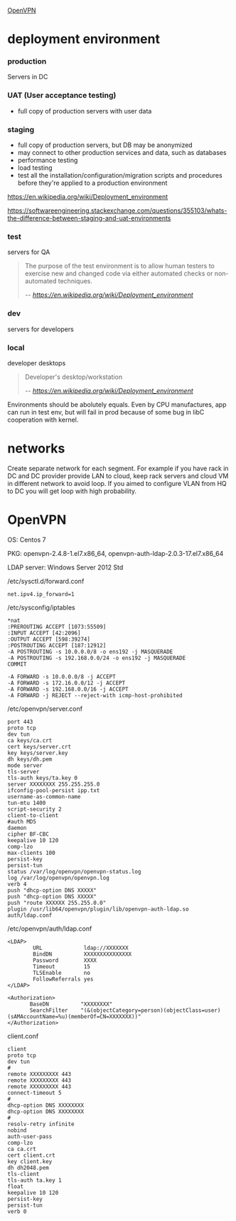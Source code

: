 [OpenVPN](#openvpn)

# deployment environment

### production
Servers in DC

### UAT (User acceptance testing)
- full copy of production servers with user data

### staging
- full copy of production servers, but DB may be anonymized
- may connect to other production services and data, such as databases
- performance testing
- load testing
- test all the installation/configuration/migration scripts and procedures before they're applied to a production environment

https://en.wikipedia.org/wiki/Deployment_environment

https://softwareengineering.stackexchange.com/questions/355103/whats-the-difference-between-staging-and-uat-environments

### test 
servers for QA
> The purpose of the test environment is to allow human testers to exercise new and changed code via either automated checks or non-automated techniques.
>
> -- <cite>https://en.wikipedia.org/wiki/Deployment_environment</cite>

### dev
servers for developers

### local
developer desktops
> Developer's desktop/workstation
>
> -- <cite>https://en.wikipedia.org/wiki/Deployment_environment</cite>

Environments should be abolutely equals. Even by CPU manufactures, app can run in test env, but will fail in prod because of some bug in libC cooperation with kernel. 

# networks

Create separate network for each segment. For example if you have rack in DC and DC provider provide LAN to cloud, keep rack servers and cloud VM in different network to avoid loop. If you aimed to configure VLAN from HQ to DC you will get loop with high probability.

# OpenVPN
OS: Centos 7

PKG: openvpn-2.4.8-1.el7.x86_64, openvpn-auth-ldap-2.0.3-17.el7.x86_64

LDAP server: Windows Server 2012 Std

/etc/sysctl.d/forward.conf
```
net.ipv4.ip_forward=1
```

/etc/sysconfig/iptables
```
*nat
:PREROUTING ACCEPT [1073:55509]
:INPUT ACCEPT [42:2096]
:OUTPUT ACCEPT [598:39274]
:POSTROUTING ACCEPT [187:12912]
-A POSTROUTING -s 10.0.0.0/8 -o ens192 -j MASQUERADE
-A POSTROUTING -s 192.168.0.0/24 -o ens192 -j MASQUERADE
COMMIT
```
```
-A FORWARD -s 10.0.0.0/8 -j ACCEPT
-A FORWARD -s 172.16.0.0/12 -j ACCEPT
-A FORWARD -s 192.168.0.0/16 -j ACCEPT
-A FORWARD -j REJECT --reject-with icmp-host-prohibited
```

/etc/openvpn/server.conf
```
port 443
proto tcp
dev tun
ca keys/ca.crt
cert keys/server.crt
key keys/server.key
dh keys/dh.pem
mode server
tls-server
tls-auth keys/ta.key 0
server XXXXXXXX 255.255.255.0
ifconfig-pool-persist ipp.txt
username-as-common-name
tun-mtu 1400
script-security 2
client-to-client
#auth MD5
daemon
cipher BF-CBC
keepalive 10 120
comp-lzo
max-clients 100
persist-key
persist-tun
status /var/log/openvpn/openvpn-status.log
log /var/log/openvpn/openvpn.log
verb 4
push "dhcp-option DNS XXXXX"
push "dhcp-option DNS XXXXX"
push "route XXXXXX 255.255.0.0"
plugin /usr/lib64/openvpn/plugin/lib/openvpn-auth-ldap.so auth/ldap.conf
```
/etc/openvpn/auth/ldap.conf
```
<LDAP>
        URL             ldap://XXXXXXX
        BindDN          XXXXXXXXXXXXXXX
        Password        XXXX
        Timeout         15
        TLSEnable       no
        FollowReferrals yes
</LDAP>

<Authorization>
       BaseDN          "XXXXXXXX"
       SearchFilter    "(&(objectCategory=person)(objectClass=user)(sAMAccountName=%u)(memberOf=CN=XXXXXXX))"
</Authorization>
```

client.conf
```
client
proto tcp
dev tun
#
remote XXXXXXXXX 443
remote XXXXXXXXX 443
remote XXXXXXXXX 443
connect-timeout 5
#
dhcp-option DNS XXXXXXXX
dhcp-option DNS XXXXXXXX
#
resolv-retry infinite
nobind
auth-user-pass
comp-lzo
ca ca.crt
cert client.crt
key client.key
dh dh2048.pem
tls-client
tls-auth ta.key 1
float
keepalive 10 120
persist-key
persist-tun
verb 0
```

